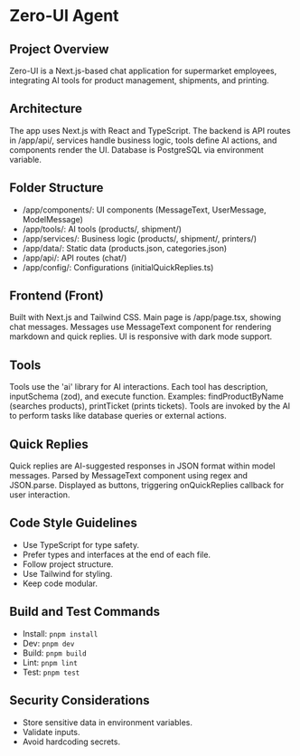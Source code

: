 # Zero-UI Agent

## Project Overview
Zero-UI is a Next.js-based chat application for supermarket employees, integrating AI tools for product management, shipments, and printing.

## Architecture
The app uses Next.js with React and TypeScript. The backend is API routes in /app/api/, services handle business logic, tools define AI actions, and components render the UI. Database is PostgreSQL via environment variable.

## Folder Structure
- /app/components/: UI components (MessageText, UserMessage, ModelMessage)
- /app/tools/: AI tools (products/, shipment/)
- /app/services/: Business logic (products/, shipment/, printers/)
- /app/data/: Static data (products.json, categories.json)
- /app/api/: API routes (chat/)
- /app/config/: Configurations (initialQuickReplies.ts)

## Frontend (Front)
Built with Next.js and Tailwind CSS. Main page is /app/page.tsx, showing chat messages. Messages use MessageText component for rendering markdown and quick replies. UI is responsive with dark mode support.

## Tools
Tools use the 'ai' library for AI interactions. Each tool has description, inputSchema (zod), and execute function. Examples: findProductByName (searches products), printTicket (prints tickets). Tools are invoked by the AI to perform tasks like database queries or external actions.

## Quick Replies
Quick replies are AI-suggested responses in JSON format within model messages. Parsed by MessageText component using regex and JSON.parse. Displayed as buttons, triggering onQuickReplies callback for user interaction.

## Code Style Guidelines
- Use TypeScript for type safety.
- Prefer types and interfaces at the end of each file.
- Follow project structure.
- Use Tailwind for styling.
- Keep code modular.

## Build and Test Commands
- Install: `pnpm install`
- Dev: `pnpm dev`
- Build: `pnpm build`
- Lint: `pnpm lint`
- Test: `pnpm test`

## Security Considerations
- Store sensitive data in environment variables.
- Validate inputs.
- Avoid hardcoding secrets.
